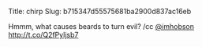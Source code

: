 Title: chirp
Slug: b715347d55575681ba2900d837ac16eb

Hmmm, what causes beards to turn evil? /cc <a href="http://twitter.com/imhobson">@imhobson</a> <a href="http://t.co/Q2fPyljsb7">http://t.co/Q2fPyljsb7</a>
